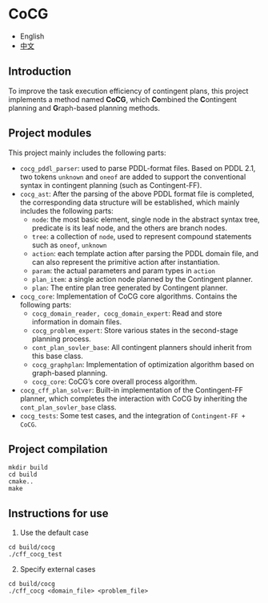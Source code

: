 # CoCG

- English
- [中文](README_zh.md)

## Introduction

To improve the task execution efficiency of contingent plans, this project implements a method named **CoCG**, which **Co**mbined the **C**ontingent planning and **G**raph-based planning methods.

## Project modules

This project mainly includes the following parts:

- `cocg_pddl_parser`: used to parse PDDL-format files. Based on PDDL 2.1, two tokens `unknown` and `oneof` are added to support the conventional syntax in contingent planning (such as Contingent-FF).
- `cocg_ast`: After the parsing of the above PDDL format file is completed, the corresponding data structure will be established, which mainly includes the following parts:
  - `node`: the most basic element, single node in the abstract syntax tree, predicate is its leaf node, and the others are branch nodes.
  - `tree`: a collection of `node`, used to represent compound statements such as `oneof`, `unknown`
  - `action`: each template action after parsing the PDDL domain file, and can also represent the primitive action after instantiation.
  - `param`: the actual parameters and param types in `action`
  - `plan_item`: a single action node planned by the Contingent planner.
  - `plan`: The entire plan tree generated by Contingent planner.
- `cocg_core`: Implementation of CoCG core algorithms. Contains the following parts:
  - `cocg_domain_reader, cocg_domain_expert`: Read and store information in domain files.
  - `cocg_problem_expert`: Store various states in the second-stage planning process.
  - `cont_plan_sovler_base`: All contingent planners should inherit from this base class.
  - `cocg_graphplan`: Implementation of optimization algorithm based on graph-based planning.
  - `cocg_core`: CoCG’s core overall process algorithm.
- `cocg_cff_plan_solver`: Built-in implementation of the Contingent-FF planner, which completes the interaction with CoCG by inheriting the `cont_plan_sovler_base` class.
- `cocg_tests`: Some test cases, and the integration of `Contingent-FF + CoCG`.

## Project compilation

```
mkdir build
cd build
cmake..
make
```

## Instructions for use

1. Use the default case

```
cd build/cocg
./cff_cocg_test
```

2. Specify external cases

```
cd build/cocg
./cff_cocg <domain_file> <problem_file>
```

